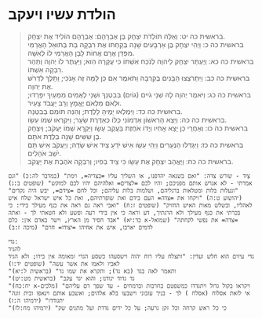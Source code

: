 # הולדת עשיו ויעקב

> בראשית כה יט: וְאֵלֶּה תּוֹלְדֹת יִצְחָק בֶּן אַבְרָהָם:  אַבְרָהָם הוֹלִיד אֶת יִצְחָק.  
> בראשית כה כ: וַיְהִי יִצְחָק בֶּן אַרְבָּעִים שָׁנָה בְּקַחְתּוֹ אֶת רִבְקָה בַּת בְּתוּאֵל הָאֲרַמִּי מִפַּדַּן אֲרָם אֲחוֹת לָבָן הָאֲרַמִּי לוֹ לְאִשָּׁה.  
> בראשית כה כא: וַיֶּעְתַּר יִצְחָק לַיהוָה לְנֹכַח אִשְׁתּוֹ כִּי עֲקָרָה הִוא; וַיֵּעָתֶר לוֹ יְהוָה וַתַּהַר רִבְקָה אִשְׁתּוֹ.  
> בראשית כה כב: וַיִּתְרֹצְצוּ הַבָּנִים בְּקִרְבָּהּ וַתֹּאמֶר אִם כֵּן לָמָּה זֶּה אָנֹכִי; וַתֵּלֶךְ לִדְרֹשׁ אֶת יְהוָה.  
> בראשית כה כג: וַיֹּאמֶר יְהוָה לָהּ שְׁנֵי גֹיִים (גוֹיִם) בְּבִטְנֵךְ וּשְׁנֵי לְאֻמִּים מִמֵּעַיִךְ יִפָּרֵדוּ; וּלְאֹם מִלְאֹם יֶאֱמָץ וְרַב יַעֲבֹד צָעִיר.  
> בראשית כה כד: וַיִּמְלְאוּ יָמֶיהָ לָלֶדֶת; וְהִנֵּה תוֹמִם בְּבִטְנָהּ.  
> בראשית כה כה: וַיֵּצֵא הָרִאשׁוֹן אַדְמוֹנִי כֻּלּוֹ כְּאַדֶּרֶת שֵׂעָר; וַיִּקְרְאוּ שְׁמוֹ עֵשָׂו.  
> בראשית כה כו: וְאַחֲרֵי כֵן יָצָא אָחִיו וְיָדוֹ אֹחֶזֶת בַּעֲקֵב עֵשָׂו וַיִּקְרָא שְׁמוֹ יַעֲקֹב; וְיִצְחָק בֶּן שִׁשִּׁים שָׁנָה בְּלֶדֶת אֹתָם.  
> בראשית כה כז: וַיִּגְדְּלוּ הַנְּעָרִים וַיְהִי עֵשָׂו אִישׁ יֹדֵעַ צַיִד אִישׁ שָׂדֶה; וְיַעֲקֹב אִישׁ תָּם יֹשֵׁב אֹהָלִים.  
> בראשית כה כח: וַיֶּאֱהַב יִצְחָק אֶת עֵשָׂו כִּי צַיִד בְּפִיו; וְרִבְקָה אֹהֶבֶת אֶת יַעֲקֹב.  

```lexical
צַיִד - שורש צדה: "ואם בשנאה יהדפנו, או השליך עליו =בצדיה=, וימת" (במדבר לה:כ) "וגם אמרתי - לא אגרש אותם מפניכם; והיו לכם =לצדים= ואלהיהם יהיו לכם למוקש" (שופטים ב:ג) "ונעלות בלות ומטלאות ברגליהם, ושלמות בלות עליהם; וכל לחם =צידם=, יבש היה נקדים" (יהושוע ט:ה) "ויקחו את =צדה= העם בידם ואת שופרתיהם, ואת כל איש ישראל שלח איש לאהליו, ובשלש מאות האיש החזיק" (שופטים ז:ח) "ואבי ראה גם ראה את כנף מעילך בידי: כי בכרתי את כנף מעילך ולא הרגתיך, דע וראה כי אין בידי רעה ופשע ולא חטאתי לך - ואתה =צדה= את נפשי לקחתה" (שמואל-א כד:יא) "אבד חסיד מן הארץ, וישר באדם אין: כלם לדמים יארבו, איש את אחיהו =יצודו= חרם" (מיכה ז:ב)

גדי:
להגיד
גדי עיזים הוא חלש ועדין: "ותצלח עליו רוח יהוה וישסעהו כשסע הגדי ומאומה אין בידו; ולא הגיד לאביו ולאמו את אשר עשה" (שופטים יד:ו)
"ותאמר לאה בגד (בא גד); ותקרא את שמו גד" (בראשית ל:יא)
"גד גדוד יגודנו; והוא יגד עקב" (בראשית מט:יט)
"ויקראו בקול גדול ויתגדדו כמשפטם בחרבות וברמחים - עד שפך דם עליהם" (מלכים-א יח:כח)
"אי לזאת אסלוח (אסלח ) לך - בניך עזבוני וישבעו בלא אלהים; ואשבע אותם וינאפו ובית זונה יתגודדו" (ירמיהו ה:ז)
"כי כל ראש קרחה וכל זקן גרעה; על כל ידים גדדת ועל מתנים שק" (ירמיהו מח:לז)
```


